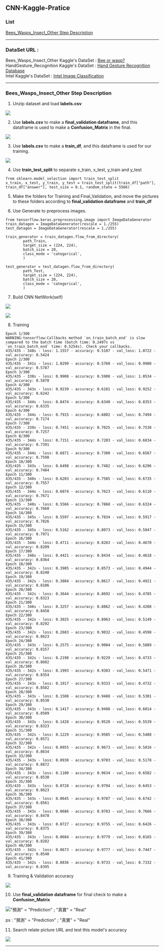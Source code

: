 ## CNN-Kaggle-Pratice

### List

[Bees_Wasps_Insect_Other Step Description](https://github.com/ahoucbvtw/CNN-Kaggle-Pratice#bees_wasps_insect_other-step-description)     

*** 
### DataSet URL :

Bees_Wasps_Insect_Other Kaggle's DataSet : [Bee or wasp?](https://www.kaggle.com/jerzydziewierz/bee-vs-wasp)     
HandGesture_Recognition Kaggle's DataSet : [Hand Gesture Recognition Database](https://www.kaggle.com/gti-upm/leapgestrecog)     
Intel Kaggle's DataSet : [Intel Image Classification](https://www.kaggle.com/puneet6060/intel-image-classification)      

***
### Bees_Wasps_Insect_Other Step Description
1. Unzip dataset and load **labels.csv**

![ ](https://raw.githubusercontent.com/ahoucbvtw/CNN-Kaggle-Pratice/main/Bees_Wasps_Insect_Other/Picture/ReadCSV.jpg )

2. Use **labels.csv** to  make a **final_validation dataframe**, and this dataframe is used to make a **Confusion_Matrix** in the final.

![ ](https://raw.githubusercontent.com/ahoucbvtw/CNN-Kaggle-Pratice/main/Bees_Wasps_Insect_Other/Picture/Final_validationDF.jpg )

3. Use **labels.csv** to  make a **train_df**, and this dataframe is used for our training.

![ ](https://raw.githubusercontent.com/ahoucbvtw/CNN-Kaggle-Pratice/main/Bees_Wasps_Insect_Other/Picture/Train_DF.jpg )

4. Use **train_test_split** to separate x_train, x_test, y_train and y_test
```
from sklearn.model_selection import train_test_split
x_train, x_test, y_train, y_test = train_test_split(train_df["path"], train_df["answer"], test_size = 0.1, random_state = 5566)
```

5. Make the folders for Training and Final_Validation, and move the pictures to these folders according to **final_validation dataframe** and **train_df**

6. Use Generate to preprocess images.
```
from tensorflow.keras.preprocessing.image import ImageDataGenerator
train_datagen = ImageDataGenerator(rescale = 1./255)
test_datagen = ImageDataGenerator(rescale = 1./255)

train_generator = train_datagen.flow_from_directory(
        path_Train,
        target_size = (224, 224),
        batch_size = 20,
        class_mode = 'categorical',
        )

test_generator = test_datagen.flow_from_directory(
        path_Test,
        target_size = (224, 224),
        batch_size = 20,
        class_mode = 'categorical',
        )
```

7. Build CNN NetWork(self)

![ ](https://raw.githubusercontent.com/ahoucbvtw/CNN-Kaggle-Pratice/main/Bees_Wasps_Insect_Other/Picture/Model-1.jpg)

![ ](https://raw.githubusercontent.com/ahoucbvtw/CNN-Kaggle-Pratice/main/Bees_Wasps_Insect_Other/Picture/Model-2.png)

8. Training
```
Epoch 1/300
WARNING:tensorflow:Callbacks method `on_train_batch_end` is slow compared to the batch time (batch time: 0.2497s vs `on_train_batch_end` time: 0.5254s). Check your callbacks.
435/435 - 348s - loss: 1.1557 - accuracy: 0.5107 - val_loss: 1.0722 - val_accuracy: 0.5424
Epoch 2/300
435/435 - 341s - loss: 1.0299 - accuracy: 0.5760 - val_loss: 0.9980 - val_accuracy: 0.5787
Epoch 3/300
435/435 - 338s - loss: 0.9908 - accuracy: 0.5908 - val_loss: 1.0534 - val_accuracy: 0.5870
Epoch 4/300
435/435 - 343s - loss: 0.9239 - accuracy: 0.6101 - val_loss: 0.9252 - val_accuracy: 0.6242
Epoch 5/300
435/435 - 344s - loss: 0.8474 - accuracy: 0.6340 - val_loss: 0.8353 - val_accuracy: 0.6335
Epoch 6/300
435/435 - 344s - loss: 0.7915 - accuracy: 0.6802 - val_loss: 0.7494 - val_accuracy: 0.7174
Epoch 7/300
435/435 - 339s - loss: 0.7451 - accuracy: 0.7025 - val_loss: 0.7538 - val_accuracy: 0.7257
Epoch 8/300
435/435 - 344s - loss: 0.7151 - accuracy: 0.7203 - val_loss: 0.6834 - val_accuracy: 0.7391
Epoch 9/300
435/435 - 344s - loss: 0.6871 - accuracy: 0.7300 - val_loss: 0.6567 - val_accuracy: 0.7598
Epoch 10/300
435/435 - 343s - loss: 0.6498 - accuracy: 0.7482 - val_loss: 0.6296 - val_accuracy: 0.7484
Epoch 11/300
435/435 - 340s - loss: 0.6203 - accuracy: 0.7585 - val_loss: 0.6735 - val_accuracy: 0.7557
Epoch 12/300
435/435 - 344s - loss: 0.6074 - accuracy: 0.7623 - val_loss: 0.6110 - val_accuracy: 0.7671
Epoch 13/300
435/435 - 340s - loss: 0.5566 - accuracy: 0.7868 - val_loss: 0.6324 - val_accuracy: 0.7660
Epoch 14/300
435/435 - 345s - loss: 0.5597 - accuracy: 0.7834 - val_loss: 0.5917 - val_accuracy: 0.7826
Epoch 15/300
435/435 - 345s - loss: 0.5162 - accuracy: 0.8073 - val_loss: 0.5847 - val_accuracy: 0.7971
Epoch 16/300
435/435 - 344s - loss: 0.4711 - accuracy: 0.8283 - val_loss: 0.4670 - val_accuracy: 0.8209
Epoch 17/300
435/435 - 346s - loss: 0.4421 - accuracy: 0.8434 - val_loss: 0.4618 - val_accuracy: 0.8364
Epoch 18/300
435/435 - 342s - loss: 0.3985 - accuracy: 0.8573 - val_loss: 0.4944 - val_accuracy: 0.8240
Epoch 19/300
435/435 - 342s - loss: 0.3884 - accuracy: 0.8617 - val_loss: 0.4921 - val_accuracy: 0.8106
Epoch 20/300
435/435 - 342s - loss: 0.3644 - accuracy: 0.8692 - val_loss: 0.4785 - val_accuracy: 0.8323
Epoch 21/300
435/435 - 346s - loss: 0.3257 - accuracy: 0.8862 - val_loss: 0.4208 - val_accuracy: 0.8458
Epoch 22/300
435/435 - 342s - loss: 0.3025 - accuracy: 0.8963 - val_loss: 0.5149 - val_accuracy: 0.8292
Epoch 23/300
435/435 - 342s - loss: 0.2683 - accuracy: 0.9032 - val_loss: 0.4598 - val_accuracy: 0.8623
Epoch 24/300
435/435 - 343s - loss: 0.2575 - accuracy: 0.9084 - val_loss: 0.5889 - val_accuracy: 0.8157
Epoch 25/300
435/435 - 342s - loss: 0.2198 - accuracy: 0.9229 - val_loss: 0.4733 - val_accuracy: 0.8602
Epoch 26/300
435/435 - 342s - loss: 0.1993 - accuracy: 0.9303 - val_loss: 0.5471 - val_accuracy: 0.8354
Epoch 27/300
435/435 - 343s - loss: 0.1917 - accuracy: 0.9333 - val_loss: 0.4732 - val_accuracy: 0.8582
Epoch 28/300
435/435 - 343s - loss: 0.1508 - accuracy: 0.9488 - val_loss: 0.5301 - val_accuracy: 0.8530
Epoch 29/300
435/435 - 343s - loss: 0.1417 - accuracy: 0.9498 - val_loss: 0.6014 - val_accuracy: 0.8509
Epoch 30/300
435/435 - 343s - loss: 0.1428 - accuracy: 0.9520 - val_loss: 0.5539 - val_accuracy: 0.8323
Epoch 31/300
435/435 - 342s - loss: 0.1229 - accuracy: 0.9585 - val_loss: 0.5488 - val_accuracy: 0.8571
Epoch 32/300
435/435 - 342s - loss: 0.0955 - accuracy: 0.9673 - val_loss: 0.5816 - val_accuracy: 0.8634
Epoch 33/300
435/435 - 343s - loss: 0.0930 - accuracy: 0.9703 - val_loss: 0.5178 - val_accuracy: 0.8872
Epoch 34/300
435/435 - 343s - loss: 0.1100 - accuracy: 0.9634 - val_loss: 0.6582 - val_accuracy: 0.8530
Epoch 35/300
435/435 - 343s - loss: 0.0728 - accuracy: 0.9794 - val_loss: 0.6453 - val_accuracy: 0.8623
Epoch 36/300
435/435 - 343s - loss: 0.0645 - accuracy: 0.9787 - val_loss: 0.6742 - val_accuracy: 0.8561
Epoch 37/300
435/435 - 343s - loss: 0.0686 - accuracy: 0.9783 - val_loss: 0.7666 - val_accuracy: 0.8478
Epoch 38/300
435/435 - 343s - loss: 0.0727 - accuracy: 0.9755 - val_loss: 0.6426 - val_accuracy: 0.8375
Epoch 39/300
435/435 - 343s - loss: 0.0684 - accuracy: 0.9779 - val_loss: 0.8165 - val_accuracy: 0.8282
Epoch 40/300
435/435 - 342s - loss: 0.0673 - accuracy: 0.9777 - val_loss: 0.7447 - val_accuracy: 0.8540
Epoch 41/300
435/435 - 342s - loss: 0.0836 - accuracy: 0.9733 - val_loss: 0.7332 - val_accuracy: 0.8395
```

9. Training & Validation accuracy

![ ](https://raw.githubusercontent.com/ahoucbvtw/CNN-Kaggle-Pratice/main/Bees_Wasps_Insect_Other/Picture/Training%20%26%20Validation%20Accuracy.png)

10. Use **final_validation dataframe**  for final check to make a **Confusion_Matrix**

!["預測" = "Prediction" ; "真實" = "Real"](https://raw.githubusercontent.com/ahoucbvtw/CNN-Kaggle-Pratice/main/Bees_Wasps_Insect_Other/Picture/Confusion_Matrix.jpg)

ps : "預測" = "Prediction" ; "真實" = "Real"

11. Search relate picture URL and test this model's accuracy

![](https://github.com/ahoucbvtw/CNN-Kaggle-Pratice/blob/main/Bees_Wasps_Insect_Other/Picture/URL_Test.jpg?raw=true)
***